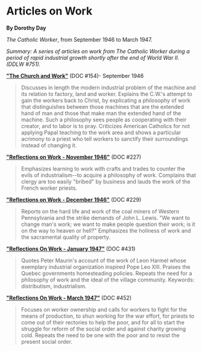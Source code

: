 Articles on Work
================

**By Dorothy Day**

*The Catholic Worker*, from September 1946 to March 1947.

*Summary: A series of articles on work from *The Catholic Worker* during
a period of rapid industrial growth shortly after the end of World War
II. (DDLW \#751).*

[**"The Church and Work"**](daytext.cfm?TextID=154) (DOC \#154)-
September 1946

> Discusses in length the modern industrial problem of the machine and
> its relation to factory, land and worker. Explains the C.W.'s attempt
> to gain the workers back to Christ, by explicating a philosophy of
> work that distinguishes between those machines that are the extended
> hand of man and those that make man the extended hand of the machine.
> Such a philosophy sees people as cooperating with their creator, and
> to labor is to pray. Criticizes American Catholics for not applying
> Papal teaching to the work area and shows a particular acrimony to a
> priest who tell workers to sanctify their surroundings instead of
> changing it.

[**"Reflections on Work - November 1946"**](daytext.cfm?TextID=227) (DOC
\#227)

> Emphasizes learning to work with crafts and trades to counter the
> evils of industrialism--to acquire a philosophy of work. Complains
> that clergy are too easily "bribed" by business and lauds the work of
> the French worker priests.

[**"Reflections on Work - December 1946"**](daytext.cfm?TextID=229) (DOC
\#229)

> Reports on the hard life and work of the coal miners of Western
> Pennsylvania and the strike demands of John L. Lewis. "We want to
> change man's work; we want to make people question their work; is it
> on the way to heaven or hell?" Emphasizes the holiness of work and the
> sacramental quality of property.

[**"Reflections On Work - January 1947"**](daytext.cfm?TextID=431) (DOC
\#431)

> Quotes Peter Maurin's account of the work of Leon Harmel whose
> exemplary industrial organization inspired Pope Leo XIII. Praises the
> Quebec governments homesteading policies. Repeats the need for a
> philosophy of work and the ideal of the village community. Keywords:
> distributism, industrialism.

[**"Reflections On Work - March 1947"**](daytext.cfm?TextID=452) (DOC
\#452)

> Focuses on worker ownership and calls for workers to fight for the
> means of production, to shun working for the war effort, for priests
> to come out of their rectories to help the poor, and for all to start
> the struggle for reform of the social order and against charity
> growing cold. Repeats the need to be one with the poor and to resist
> the present social order.
